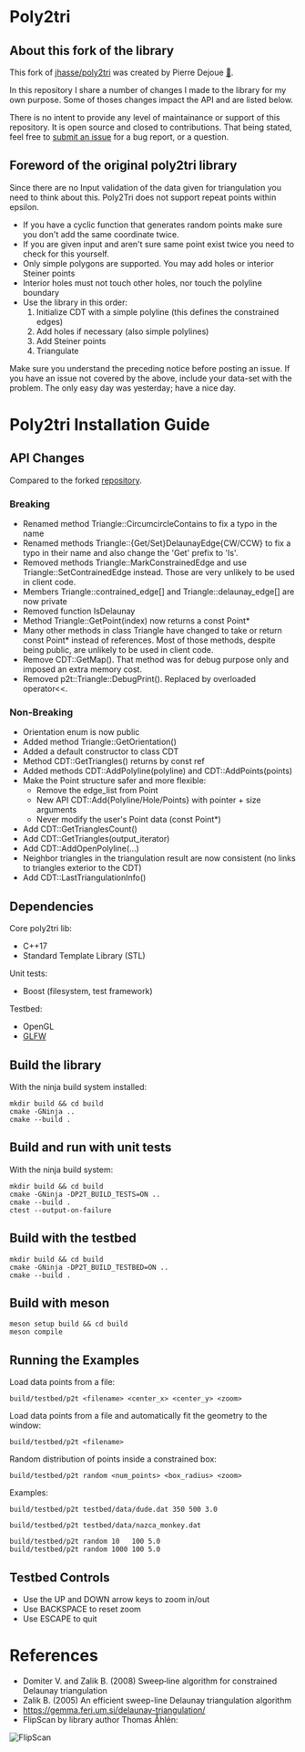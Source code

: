 ﻿Poly2tri
========

## About this fork of the library

This fork of [jhasse/poly2tri](https://github.com/jhasse/poly2tri) was created by Pierre Dejoue [:email:](mailto:pierre.dejoue@gmail.com).

In this repository I share a number of changes I made to the library for my own purpose. Some of thoses changes impact the API and are listed below.

There is no intent to provide any level of maintainance or support of this repository. It is open source and closed to contributions. That being stated, feel free to [submit an issue](https://github.com/pierre-dejoue/poly2tri/issues/new) for a bug report, or a question.

## Foreword of the original poly2tri library

Since there are no Input validation of the data given for triangulation you need
to think about this. Poly2Tri does not support repeat points within epsilon.

* If you have a cyclic function that generates random points make sure you don't
  add the same coordinate twice.
* If you are given input and aren't sure same point exist twice you need to
  check for this yourself.
* Only simple polygons are supported. You may add holes or interior Steiner points
* Interior holes must not touch other holes, nor touch the polyline boundary
* Use the library in this order:
  1. Initialize CDT with a simple polyline (this defines the constrained edges)
  2. Add holes if necessary (also simple polylines)
  3. Add Steiner points
  4. Triangulate

Make sure you understand the preceding notice before posting an issue. If you have
an issue not covered by the above, include your data-set with the problem.
The only easy day was yesterday; have a nice day. <Mason Green>

Poly2tri Installation Guide
===========================

API Changes
-----------

Compared to the forked [repository](https://github.com/jhasse/poly2tri).

### Breaking

- Renamed method Triangle::CircumcircleContains to fix a typo in the name
- Renamed methods Triangle::{Get/Set}DelaunayEdge{CW/CCW} to fix a typo in their name and also change the 'Get' prefix to 'Is'.
- Removed methods Triangle::MarkConstrainedEdge and use Triangle::SetContrainedEdge instead. Those are very unlikely to be used in client code.
- Members Triangle::contrained_edge[] and Triangle::delaunay_edge[] are now private
- Removed function IsDelaunay
- Method Triangle::GetPoint(index) now returns a const Point*
- Many other methods in class Triangle have changed to take or return const Point* instead of references. Most of those methods, despite being public, are unlikely to be used in client code.
- Remove CDT::GetMap(). That method was for debug purpose only and imposed an extra memory cost.
- Removed p2t::Triangle::DebugPrint(). Replaced by overloaded operator<<.

### Non-Breaking

- Orientation enum is now public
- Added method Triangle::GetOrientation()
- Added a default constructor to class CDT
- Method CDT::GetTriangles() returns by const ref
- Added methods CDT::AddPolyline(polyline) and CDT::AddPoints(points)
- Make the Point structure safer and more flexible:
    - Remove the edge_list from Point
    - New API CDT::Add{Polyline/Hole/Points} with pointer + size arguments
    - Never modify the user's Point data (const Point*)
- Add CDT::GetTrianglesCount()
- Add CDT::GetTriangles(output_iterator)
- Add CDT::AddOpenPolyline(...)
- Neighbor triangles in the triangulation result are now consistent (no links to triangles exterior to the CDT)
- Add CDT::LastTriangulationInfo()

Dependencies
------------

Core poly2tri lib:

* C++17
* Standard Template Library (STL)

Unit tests:

* Boost (filesystem, test framework)

Testbed:

* OpenGL
* [GLFW](http://glfw.sf.net)

Build the library
-----------------

With the ninja build system installed:

```
mkdir build && cd build
cmake -GNinja ..
cmake --build .
```

Build and run with unit tests
----------------------------

With the ninja build system:

```
mkdir build && cd build
cmake -GNinja -DP2T_BUILD_TESTS=ON ..
cmake --build .
ctest --output-on-failure
```

Build with the testbed
----------------------

```
mkdir build && cd build
cmake -GNinja -DP2T_BUILD_TESTBED=ON ..
cmake --build .
```

Build with meson
----------------

```
meson setup build && cd build
meson compile
```

Running the Examples
--------------------

Load data points from a file:
```
build/testbed/p2t <filename> <center_x> <center_y> <zoom>
```
Load data points from a file and automatically fit the geometry to the window:
```
build/testbed/p2t <filename>
```
Random distribution of points inside a constrained box:
```
build/testbed/p2t random <num_points> <box_radius> <zoom>
```
Examples:
```
build/testbed/p2t testbed/data/dude.dat 350 500 3.0

build/testbed/p2t testbed/data/nazca_monkey.dat

build/testbed/p2t random 10   100 5.0
build/testbed/p2t random 1000 100 5.0
```

Testbed Controls
----------------

- Use the UP and DOWN arrow keys to zoom in/out
- Use BACKSPACE to reset zoom
- Use ESCAPE to quit

References
==========

- Domiter V. and Zalik B. (2008) Sweep‐line algorithm for constrained Delaunay triangulation
- Zalik B. (2005) An efficient sweep-line Delaunay triangulation algorithm
- https://gemma.feri.um.si/delaunay-triangulation/
- FlipScan by library author Thomas Åhlén:

![FlipScan](doc/FlipScan.png)
